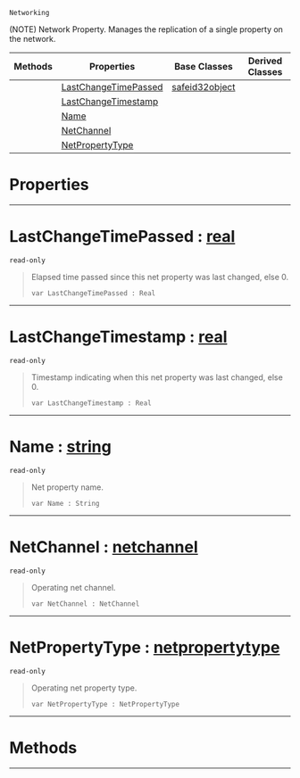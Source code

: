  `Networking`



(NOTE) Network Property. Manages the replication of a single property on the network.

|Methods|Properties|Base Classes|Derived Classes|
|---|---|---|---|
| |[ LastChangeTimePassed](https://github.com/PlasmaEngine/PlasmaDocs/blob/master/code_reference/class_reference/netproperty.markdown#lastchangetimepassed-zer)|[safeid32object](https://github.com/PlasmaEngine/PlasmaDocs/blob/master/code_reference/class_reference/safeid32object.markdown)| |
| |[ LastChangeTimestamp](https://github.com/PlasmaEngine/PlasmaDocs/blob/master/code_reference/class_reference/netproperty.markdown#lastchangetimestamp-plasma)| | |
| |[ Name](https://github.com/PlasmaEngine/PlasmaDocs/blob/master/code_reference/class_reference/netproperty.markdown#name-plasma-engine-documen)| | |
| |[ NetChannel](https://github.com/PlasmaEngine/PlasmaDocs/blob/master/code_reference/class_reference/netproperty.markdown#netchannel-plasma-engine-d)| | |
| |[ NetPropertyType](https://github.com/PlasmaEngine/PlasmaDocs/blob/master/code_reference/class_reference/netproperty.markdown#netpropertytype-plasma-eng)| | |


 #  Properties


---  
 #  LastChangeTimePassed : [real](https://github.com/PlasmaEngine/PlasmaDocs/blob/master/code_reference/lightning_base_types/real.markdown)

 `read-only`

> Elapsed time passed since this net property was last changed, else 0.
> ``` lang=cpp, name=Lightning
> var LastChangeTimePassed : Real


---  
 #  LastChangeTimestamp : [real](https://github.com/PlasmaEngine/PlasmaDocs/blob/master/code_reference/lightning_base_types/real.markdown)

 `read-only`

> Timestamp indicating when this net property was last changed, else 0.
> ``` lang=cpp, name=Lightning
> var LastChangeTimestamp : Real


---  
 #  Name : [string](https://github.com/PlasmaEngine/PlasmaDocs/blob/master/code_reference/lightning_base_types/string.markdown)

 `read-only`

> Net property name.
> ``` lang=cpp, name=Lightning
> var Name : String


---  
 #  NetChannel : [netchannel](https://github.com/PlasmaEngine/PlasmaDocs/blob/master/code_reference/class_reference/netchannel.markdown)

 `read-only`

> Operating net channel.
> ``` lang=cpp, name=Lightning
> var NetChannel : NetChannel


---  
 #  NetPropertyType : [netpropertytype](https://github.com/PlasmaEngine/PlasmaDocs/blob/master/code_reference/class_reference/netpropertytype.markdown)

 `read-only`

> Operating net property type.
> ``` lang=cpp, name=Lightning
> var NetPropertyType : NetPropertyType


---  
 #  Methods


---  
 

 